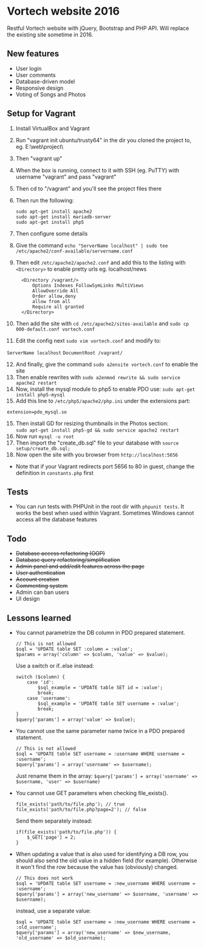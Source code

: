 # Vortech website 2016
Restful Vortech website with jQuery, Bootstrap and PHP API. Will replace the existing site sometime in 2016.

## New features
* User login  
* User comments  
* Database-driven model  
* Responsive design  
* Voting of Songs and Photos

## Setup for Vagrant
1. Install VirtualBox and Vagrant
2. Run "vagrant init ubuntu/trusty64" in the dir you cloned the project to, eg. E:\web\project\
3. Then "vagrant up"
4. When the box is running, connect to it with SSH (eg. PuTTY) with username "vagrant" and pass "vagrant"
5. Then cd to "/vagrant" and you'll see the project files there
6. Then run the following:

   `sudo apt-get install apache2`  
   `sudo apt-get install mariadb-server`  
   `sudo apt-get install php5`  

7. Then configure some details
8. Give the command `echo "ServerName localhost" | sudo tee /etc/apache2/conf-available/servername.conf`
9. Then edit `/etc/apache2/apache2.conf` and add this to the listing with `<Directory>` to enable pretty urls eg. localhost/news

   ```
     <Directory /vagrant/>  
         Options Indexes FollowSymLinks MultiViews  
         AllowOverride All  
         Order allow,deny  
         allow from all  
         Require all granted  
     </Directory>  
   ```

10. Then add the site with `cd /etc/apache2/sites-available` and `sudo cp 000-default.conf vortech.conf`
11. Edit the config next `sudo vim vortech.conf` and modify to:  

   `ServerName localhost`
   `DocumentRoot /vagrant/`

12. And finally, give the command `sudo a2ensite vortech.conf` to enable the site
13. Then enable rewrites with `sudo a2enmod rewrite && sudo service apache2 restart`
14. Now, install the mysql module to php5 to enable PDO use: `sudo apt-get install php5-mysql`
14. Add this line to `/etc/php5/apache2/php.ini` under the extensions part:

  `extension=pdo_mysql.so`

15. Then install GD for resizing thumbnails in the Photos section:  
    `sudo apt-get install php5-gd && sudo service apache2 restart`
16. Now run `mysql -u root`
17. Then import the "create_db.sql" file to your database with `source setup/create_db.sql;`
18. Now open the site with you browser from `http://localhost:5656`
 * Note that if your Vagrant redirects port 5656 to 80 in guest, change the definition in `constants.php` first

## Tests
* You can run tests with PHPUnit in the root dir with `phpunit tests`. It works the best when used within Vagrant. Sometimes Windows cannot access all the database features

## Todo
* ~~Database access refactoring (OOP)~~  
* ~~Database query refactoring/simplification~~  
* ~~Admin panel and add/edit features across the page~~  
* ~~User authentication~~  
* ~~Account creation~~  
* ~~Commenting system~~  
* Admin can ban users
* UI design

## Lessons learned
* You cannot parametrize the DB column in PDO prepared statement.  

  ```
  // This is not allowed  
  $sql = 'UPDATE table SET :column = :value';  
  $params = array('column' => $column, 'value' => $value);  
  ```

  Use a switch or if..else instead:  

  ```
  switch ($column) {  
      case 'id':  
          $sql_example = 'UPDATE table SET id = :value';  
          break;  
      case 'username':  
          $sql_example = 'UPDATE table SET username = :value';  
          break;
  }  
  $query['params'] = array('value' => $value);
  ```

* You cannot use the same parameter name twice in a PDO prepared statement.

  ```
  // This is not allowed  
  $sql = 'UPDATE table SET username = :username WHERE username = :username';  
  $query['params'] = array('username' => $username);  
  ```

  Just rename them in the array:
    `$query['params'] = array('username' => $username, 'user' => $username)`
* You cannot use GET parameters when checking file_exists().

  ```
  file_exists('path/to/file.php'); // true
  file_exists('path/to/file.php?page=2'); // false
  ```

  Send them separately instead:  

  ```
  if(file_exists('path/to/file.php')) {
      $_GET['page'] = 2;
  }
  ```
* When updating a value that is also used for identifying a DB row, you should also send the old value in a hidden field (for example).
Otherwise it won't find the row because the value has (obviously) changed.

  ```
  // This does not work  
  $sql = 'UPDATE table SET username = :new_username WHERE username = :username';  
  $query['params'] = array('new_username' => $username, 'username' => $username);  
  ```

  instead, use a separate value:

    ```
    $sql = 'UPDATE table SET username = :new_username WHERE username = :old_username';  
    $query['params'] = array('new_username' => $new_username, 'old_username' => $old_username);  
    ```
